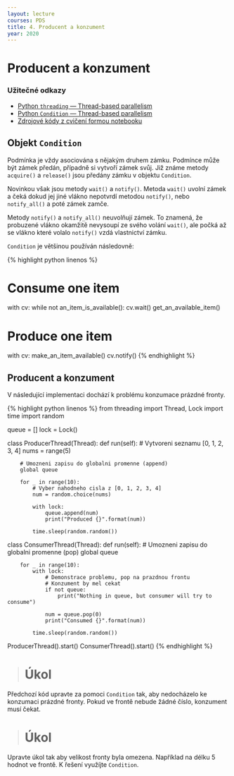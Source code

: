 ```yaml
---
layout: lecture
courses: PDS
title: 4. Producent a konzument
year: 2020
---
```



# Producent a konzument

### Užitečné odkazy
* [Python `threading` — Thread-based parallelism](https://docs.python.org/3/library/threading.html)
* [Python `Condition` — Thread-based parallelism](https://docs.python.org/3/library/threading.html#condition-objects)
* [Zdrojové kódy z cvičení formou notebooku](/assets/files/2020/lecture04.ipynb)

## Objekt ```Condition```
Podmínka je vždy asociována s nějakým druhem zámku. Podmínce může být zámek předán, případně si vytvoří zámek svůj. Již známe metody ```acquire()``` a ```release()``` jsou předány zámku v objektu ```Condition```.

Novinkou však jsou metody ```wait()``` a ```notify()```. Metoda ```wait()``` uvolní zámek a čeká dokud jej jiné vlákno nepotvrdí metodou ```notify()```, nebo ```notify_all()``` a poté zámek zamče.

Metody ```notify()``` a ```notify_all()``` neuvolňují zámek. To znamená, že probuzené vlákno okamžitě nevysoupí ze svého volání ```wait()```, ale počká až se vlákno které volalo ```notify()``` vzdá vlastnictví zámku.

`Condition` je většinou používán následovně:

{% highlight python linenos %}
# Consume one item
with cv:
    while not an_item_is_available():
        cv.wait()
    get_an_available_item()

# Produce one item
with cv:
    make_an_item_available()
    cv.notify()
{% endhighlight %}

## Producent a konzument
V následující implementaci dochází k problému konzumace prázdné fronty.

{% highlight python linenos %}
from threading import Thread, Lock
import time
import random

queue = []
lock = Lock()

class ProducerThread(Thread):
    def run(self):
        # Vytvoreni seznamu [0, 1, 2, 3, 4]
        nums = range(5) 
        
        # Umozneni zapisu do globalni promenne (append)
        global queue
        
        for _ in range(10):
            # Vyber nahodneho cisla z [0, 1, 2, 3, 4]
            num = random.choice(nums) 
            
            with lock:
                queue.append(num)
                print("Produced {}".format(num))
            
            time.sleep(random.random())


class ConsumerThread(Thread):
    def run(self):
        # Umozneni zapisu do globalni promenne (pop)
        global queue
        
        for _ in range(10):
            with lock:
                # Demonstrace problemu, pop na prazdnou frontu
                # Konzument by mel cekat
                if not queue:
                    print("Nothing in queue, but consumer will try to consume")

                num = queue.pop(0)
                print("Consumed {}".format(num))
            
            time.sleep(random.random())


ProducerThread().start()
ConsumerThread().start()
{% endhighlight %}

> # Úkol
Předchozí kód upravte za pomoci `Condition` tak, aby nedocházelo ke konzumaci prázdné fronty. Pokud ve frontě nebude žádné číslo, konzument musí čekat.

> # Úkol
Upravte úkol tak aby velikost fronty byla omezena. Například na délku 5 hodnot ve frontě. K řešení využíjte `Condition`.

